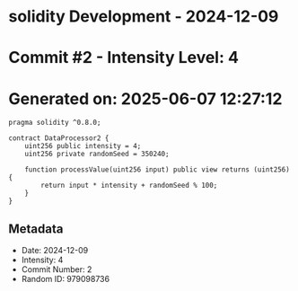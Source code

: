 ﻿# solidity Development - 2024-12-09
# Commit #2 - Intensity Level: 4
# Generated on: 2025-06-07 12:27:12
```solidity
pragma solidity ^0.8.0;

contract DataProcessor2 {
    uint256 public intensity = 4;
    uint256 private randomSeed = 350240;

    function processValue(uint256 input) public view returns (uint256) {
        return input * intensity + randomSeed % 100;
    }
}
```
## Metadata
- Date: 2024-12-09
- Intensity: 4
- Commit Number: 2
- Random ID: 979098736
